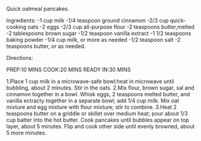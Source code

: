 Quick oatmeal pancakes.

Ingredients:
-1 cup milk
-1/4 teaspoon ground cinnamon
-2/3 cup quick-cooking oats
-2 eggs
-2/3 cup all-purpose flour
-2 teaspoons butter,melted
-2 tablespoons brown sugar
-1/2 teaspoon vanilla extract
-1 1/2 teaspoons baking powder
-1/4 cup milk, or more as needed
-1/2 teaspoon salt
-2 teaspoons butter, or as needed.

Directions:

PREP:10 MINS  COOK:20 MINS  READY IN:30 MINS

1.Place 1 cup milk in a microwave-safe bowl;heat in microwave until bubbling, about 2 minutes.
  Stir in the oats.
2.Mix flour, brown sugar, sal and cinnamon together in a bowl. Whisk eggs, 2 teaspoons melted
  butter, and vanilla ectracty together in a separate bowl; add 1/4 cup milk. Mix oat mixture
  and egg mixture with flour mixture; stir to combine.
3.Heat 2 teaspoons butter on a griddle or skillet over medium heat; pour about 1/3 cup batter
  into the hot butter. Cook pancakes until bubbles appear on top layer, about 5 minutes. Flip
  and cook other side until evenly browned, about 5 more minutes.
